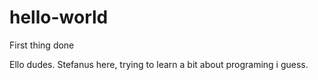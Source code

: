 
# hello-world
First thing done

Ello dudes. Stefanus here, trying to learn a bit about programing i guess. 
